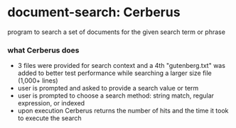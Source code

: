 # document-search: Cerberus
program to search a set of documents for the given search term or phrase

### what Cerberus does
- 3 files were provided for search context and a 4th "gutenberg.txt" was added to better test performance while searching a larger size file (1,000+ lines)
- user is prompted and asked to provide a search value or term
- user is prompted to choose a search method: string match, regular expression, or indexed
- upon execution Cerberus returns the number of hits and the time it took to execute the search
